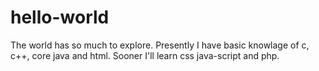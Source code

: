 # hello-world
The world has so much to explore.
Presently I have basic knowlage of c, c++, core java and html. Sooner I'll learn css java-script and php.
